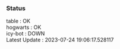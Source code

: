 ### Status


table : OK  
hogwarts : OK  
icy-bot : DOWN  
Latest Update : 2023-07-24 19:06:17.528117
